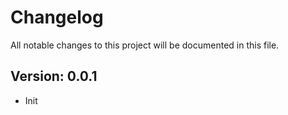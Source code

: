 # Changelog
All notable changes to this project will be documented in this file.

## Version: 0.0.1
- Init